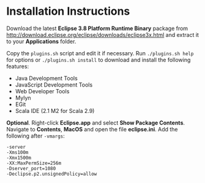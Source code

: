 # Installation Instructions

Download the latest **Eclipse 3.8 Platform Runtime Binary** package from http://download.eclipse.org/eclipse/downloads/eclipse3x.html and extract it to your **Applications** folder.

Copy the `plugins.sh` script and edit it if necessary. Run `./plugins.sh help` for options or `./plugins.sh install` to download and install the following features:

* Java Development Tools
* JavaScript Development Tools
* Web Developer Tools
* Mylyn
* EGit
* Scala IDE (2.1 M2 for Scala 2.9)

**Optional**. Right-click **Eclipse.app** and select **Show Package Contents**. Navigate to **Contents**, **MacOS** and open the file **eclipse.ini**. Add the following after `-vmargs`:

```
-server
-Xms100m
-Xmx1500m
-XX:MaxPermSize=256m
-Dserver_port=1080
-Declipse.p2.unsignedPolicy=allow
```
